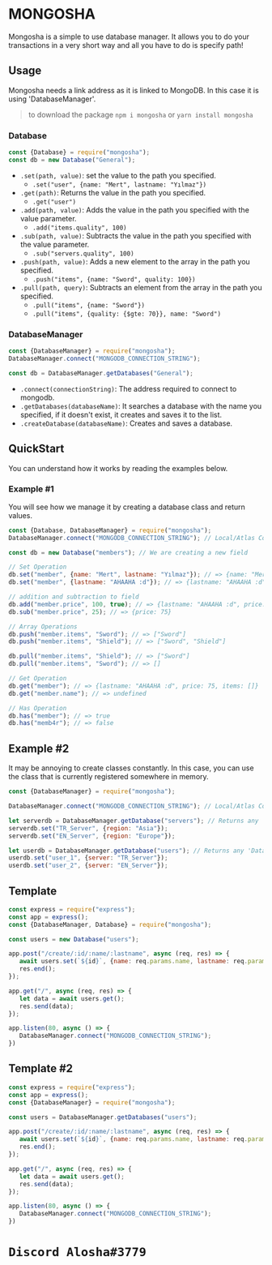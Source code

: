 # MONGOSHA
Mongosha is a simple to use database manager. It allows you to do your transactions in a very short way and all you have to do is specify path!

## Usage
Mongosha needs a link address as it is linked to MongoDB. In this case it is using 'DatabaseManager'.

> to download the package `npm i mongosha` or `yarn install mongosha` 

### Database

```js
const {Database} = require("mongosha");
const db = new Database("General");
```
* `.set(path, value)`: set the value to the path you specified.
    * `.set("user", {name: "Mert", lastname: "Yılmaz"})`
* `.get(path)`: Returns the value in the path you specified.
    * `.get("user")`
* `.add(path, value)`: Adds the value in the path you specified with the value parameter.
    * `.add("items.quality", 100)`
* `.sub(path, value)`: Subtracts the value in the path you specified with the value parameter.
    * `.sub("servers.quality", 100)`
* `.push(path, value)`: Adds a new element to the array in the path you specified.
    * `.push("items", {name: "Sword", quality: 100})`
* `.pull(path, query)`: Subtracts an element from the array in the path you specified.
    * `.pull("items", {name: "Sword"})`
    * `.pull("items", {quality: {$gte: 70}}, name: "Sword")`

### DatabaseManager

```js
const {DatabaseManager} = require("mongosha");
DatabaseManager.connect("MONGODB_CONNECTION_STRING");

const db = DatabaseManager.getDatabases("General");
```
* `.connect(connectionString)`: The address required to connect to mongodb.
* `.getDatabases(databaseName)`: It searches a database with the name you specified, if it doesn't exist, it creates and saves it to the list.
* `.createDatabase(databaseName)`: Creates and saves a database.

## QuickStart
You can understand how it works by reading the examples below.

### Example #1
You will see how we manage it by creating a database class and return values.

```js
const {Database, DatabaseManager} = require("mongosha");
DatabaseManager.connect("MONGODB_CONNECTION_STRING"); // Local/Atlas Connection String

const db = new Database("members"); // We are creating a new field

// Set Operation
db.set("member", {name: "Mert", lastname: "Yılmaz"}); // => {name: "Mert", lastname: "Yılmaz"}
db.set("member", {lastname: "AHAAHA :d"}); // => {lastname: "AHAAHA :d"}

// addition and subtraction to field
db.add("member.price", 100, true); // => {lastname: "AHAAHA :d", price: 100}
db.sub("member.price", 25); // => {price: 75}

// Array Operations
db.push("member.items", "Sword"); // => ["Sword"]
db.push("member.items", "Shield"); // => ["Sword", "Shield"]

db.pull("member.items", "Shield"); // => ["Sword"]
db.pull("member.items", "Sword"); // => []

// Get Operation
db.get("member"); // => {lastname: "AHAAHA :d", price: 75, items: []}
db.get("member.name"); // => undefined

// Has Operation
db.has("member"); // => true
db.has("memb4r"); // => false
```

## Example #2
It may be annoying to create classes constantly. In this case, you can use the class that is currently registered somewhere in memory.

```js
const {DatabaseManager} = require("mongosha");

DatabaseManager.connect("MONGODB_CONNECTION_STRING"); // Local/Atlas Connection String

let serverdb = DatabaseManager.getDatabase("servers"); // Returns any 'Database'
serverdb.set("TR_Server", {region: "Asia"});
serverdb.set("EN_Server", {region: "Europe"});

let userdb = DatabaseManager.getDatabase("users"); // Returns any 'Database'
userdb.set("user_1", {server: "TR_Server"});
userdb.set("user_2", {server: "EN_Server"});
```

## Template
```js
const express = require("express");
const app = express();
const {DatabaseManager, Database} = require("mongosha");

const users = new Database("users");

app.post("/create/:id/:name/:lastname", async (req, res) => {
   await users.set(`${id}`, {name: req.params.name, lastname: req.params.lastname});
   res.end();
});

app.get("/", async (req, res) => {
   let data = await users.get();
   res.send(data);
});

app.listen(80, async () => {
   DatabaseManager.connect("MONGODB_CONNECTION_STRING");
})
```

## Template #2
```js
const express = require("express");
const app = express();
const {DatabaseManager} = require("mongosha");

const users = DatabaseManager.getDatabases("users");

app.post("/create/:id/:name/:lastname", async (req, res) => {
   await users.set(`${id}`, {name: req.params.name, lastname: req.params.lastname});
   res.end();
});

app.get("/", async (req, res) => {
   let data = await users.get();
   res.send(data);
});

app.listen(80, async () => {
   DatabaseManager.connect("MONGODB_CONNECTION_STRING");
})
```

# `Discord Alosha#3779`
